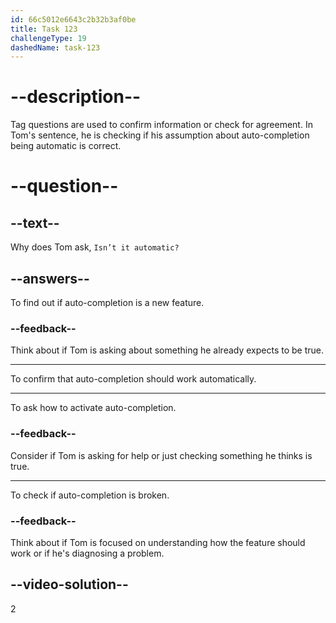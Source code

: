 ```yaml
---
id: 66c5012e6643c2b32b3af0be
title: Task 123
challengeType: 19
dashedName: task-123
---
```


<!-- Audio Reference:
Tom: Also, in IntelliJ IDEA, the code auto-completion isn't popping up. Isn’t it automatic? -->

# --description--

Tag questions are used to confirm information or check for agreement. In Tom's sentence, he is checking if his assumption about auto-completion being automatic is correct.

# --question--

## --text--

Why does Tom ask, `Isn’t it automatic?`

## --answers--

To find out if auto-completion is a new feature.

### --feedback--

Think about if Tom is asking about something he already expects to be true.

---

To confirm that auto-completion should work automatically.

---

To ask how to activate auto-completion.

### --feedback--

Consider if Tom is asking for help or just checking something he thinks is true.

---

To check if auto-completion is broken.

### --feedback--

Think about if Tom is focused on understanding how the feature should work or if he's diagnosing a problem.
  
## --video-solution--

2
